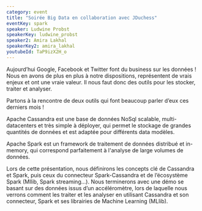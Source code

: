 ```yaml
---
category: event
title: "Soirée Big Data en collaboration avec JDuchess"
eventKey: spark
speaker: Ludwine Probst
speakerKey: ludwine_probst
speaker2: Amira Lakhal
speakerKey2: amira_lakhal
youtubeId: TaP9izX2H_o
---
```


Aujourd’hui Google, Facebook et Twitter font du business sur les données !
Nous en avons de plus en plus à notre dispositions, représentent de vrais enjeux et ont une vraie valeur. Il nous faut donc des outils pour les stocker, traiter et analyser. 

Partons à la rencontre de deux outils qui font beaucoup parler d’eux ces derniers mois !

Apache Cassandra est une base de données NoSql scalable, multi-datacenters et très simple à déployer, qui permet le stockage de grandes quantités de données et est adaptée pour différents data modèles.

Apache Spark est un framework de traitement de données distribué et in-memory, qui correspond parfaitement à l'analyse de large volumes de données.

Lors de cette présentation, nous définirons les concepts clé de Cassandra et Spark, puis ceux du connecteur Spark-Cassandra et de l’écosystème Spark (Mllib, Spark streaming…).
Nous terminerons avec une démo se basant sur des données issus d’un accéléromètre, lors de laquelle nous verrons comment les traiter et les analyser en utilisant Cassandra et son connecteur, Spark et ses librairies de Machine Learning (MLlib).